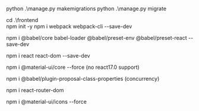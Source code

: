 python .\manage.py makemigrations
python .\manage.py migrate

cd .\frontend\
npm init -y
npm i webpack webpack-cli --save-dev

npm i @babel/core babel-loader @babel/preset-env @babel/preset-react --save-dev

npm i react react-dom --save-dev

npm i @material-ui/core --force (no react17.0 support)

npm i @babel/plugin-proposal-class-properties (concurrency)

npm i react-router-dom

npm i @material-ui/icons --force